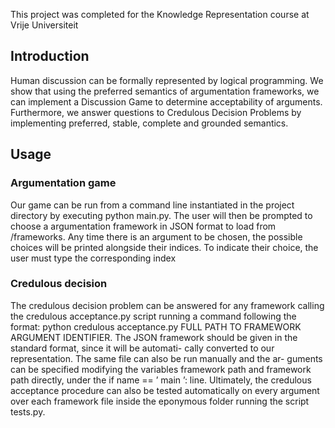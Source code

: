 This project was completed for the Knowledge Representation course at Vrije Universiteit

## Introduction
Human discussion can be formally represented by logical programming. We show that using the preferred semantics of argumentation frameworks, we can implement a Discussion Game to determine acceptability of arguments. Furthermore, we answer questions to Credulous Decision Problems by implementing preferred, stable, complete and grounded semantics.

## Usage

### Argumentation game
Our game can be run from a command line instantiated in the project directory by
executing python main.py. The user will then be prompted to choose a argumentation
framework in JSON format to load from /frameworks. Any time there is an argument
to be chosen, the possible choices will be printed alongside their indices. To indicate
their choice, the user must type the corresponding index

### Credulous decision
The credulous decision problem can be answered for any framework calling the
credulous acceptance.py script running a command following the format:
python credulous acceptance.py FULL PATH TO FRAMEWORK ARGUMENT IDENTIFIER.
The JSON framework should be given in the standard format, since it will be automati-
cally converted to our representation. The same file can also be run manually and the ar-
guments can be specified modifying the variables framework path and framework path
directly, under the if name == ’ main ’: line.
Ultimately, the credulous acceptance procedure can also be tested automatically on
every argument over each framework file inside the eponymous folder running the script
tests.py.

